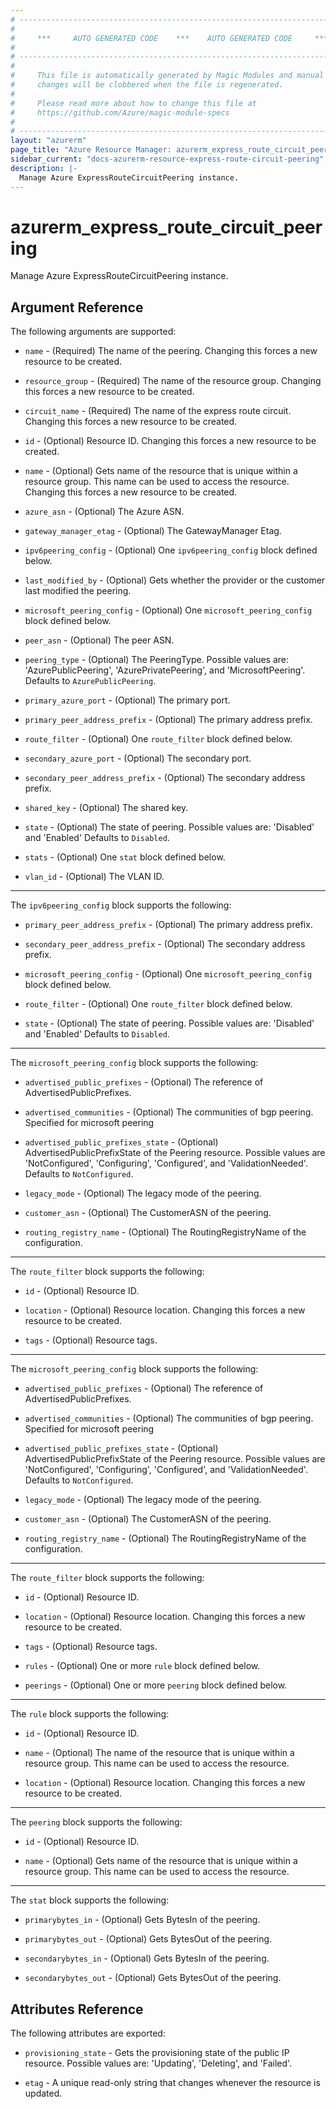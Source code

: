 ```yaml
---
# ----------------------------------------------------------------------------
#
#     ***     AUTO GENERATED CODE    ***    AUTO GENERATED CODE     ***
#
# ----------------------------------------------------------------------------
#
#     This file is automatically generated by Magic Modules and manual
#     changes will be clobbered when the file is regenerated.
#
#     Please read more about how to change this file at
#     https://github.com/Azure/magic-module-specs
#
# ----------------------------------------------------------------------------
layout: "azurerm"
page_title: "Azure Resource Manager: azurerm_express_route_circuit_peering"
sidebar_current: "docs-azurerm-resource-express-route-circuit-peering"
description: |-
  Manage Azure ExpressRouteCircuitPeering instance.
---
```


# azurerm_express_route_circuit_peering

Manage Azure ExpressRouteCircuitPeering instance.


## Argument Reference

The following arguments are supported:

* `name` - (Required) The name of the peering. Changing this forces a new resource to be created.

* `resource_group` - (Required) The name of the resource group. Changing this forces a new resource to be created.

* `circuit_name` - (Required) The name of the express route circuit. Changing this forces a new resource to be created.

* `id` - (Optional) Resource ID. Changing this forces a new resource to be created.

* `name` - (Optional) Gets name of the resource that is unique within a resource group. This name can be used to access the resource. Changing this forces a new resource to be created.

* `azure_asn` - (Optional) The Azure ASN.

* `gateway_manager_etag` - (Optional) The GatewayManager Etag.

* `ipv6peering_config` - (Optional) One `ipv6peering_config` block defined below.

* `last_modified_by` - (Optional) Gets whether the provider or the customer last modified the peering.

* `microsoft_peering_config` - (Optional) One `microsoft_peering_config` block defined below.

* `peer_asn` - (Optional) The peer ASN.

* `peering_type` - (Optional) The PeeringType. Possible values are: 'AzurePublicPeering', 'AzurePrivatePeering', and 'MicrosoftPeering'. Defaults to `AzurePublicPeering`.

* `primary_azure_port` - (Optional) The primary port.

* `primary_peer_address_prefix` - (Optional) The primary address prefix.

* `route_filter` - (Optional) One `route_filter` block defined below.

* `secondary_azure_port` - (Optional) The secondary port.

* `secondary_peer_address_prefix` - (Optional) The secondary address prefix.

* `shared_key` - (Optional) The shared key.

* `state` - (Optional) The state of peering. Possible values are: 'Disabled' and 'Enabled' Defaults to `Disabled`.

* `stats` - (Optional) One `stat` block defined below.

* `vlan_id` - (Optional) The VLAN ID.

---

The `ipv6peering_config` block supports the following:

* `primary_peer_address_prefix` - (Optional) The primary address prefix.

* `secondary_peer_address_prefix` - (Optional) The secondary address prefix.

* `microsoft_peering_config` - (Optional) One `microsoft_peering_config` block defined below.

* `route_filter` - (Optional) One `route_filter` block defined below.

* `state` - (Optional) The state of peering. Possible values are: 'Disabled' and 'Enabled' Defaults to `Disabled`.


---

The `microsoft_peering_config` block supports the following:

* `advertised_public_prefixes` - (Optional) The reference of AdvertisedPublicPrefixes.

* `advertised_communities` - (Optional) The communities of bgp peering. Specified for microsoft peering

* `advertised_public_prefixes_state` - (Optional) AdvertisedPublicPrefixState of the Peering resource. Possible values are 'NotConfigured', 'Configuring', 'Configured', and 'ValidationNeeded'. Defaults to `NotConfigured`.

* `legacy_mode` - (Optional) The legacy mode of the peering.

* `customer_asn` - (Optional) The CustomerASN of the peering.

* `routing_registry_name` - (Optional) The RoutingRegistryName of the configuration.

---

The `route_filter` block supports the following:

* `id` - (Optional) Resource ID.

* `location` - (Optional) Resource location. Changing this forces a new resource to be created.

* `tags` - (Optional) Resource tags.

---

The `microsoft_peering_config` block supports the following:

* `advertised_public_prefixes` - (Optional) The reference of AdvertisedPublicPrefixes.

* `advertised_communities` - (Optional) The communities of bgp peering. Specified for microsoft peering

* `advertised_public_prefixes_state` - (Optional) AdvertisedPublicPrefixState of the Peering resource. Possible values are 'NotConfigured', 'Configuring', 'Configured', and 'ValidationNeeded'. Defaults to `NotConfigured`.

* `legacy_mode` - (Optional) The legacy mode of the peering.

* `customer_asn` - (Optional) The CustomerASN of the peering.

* `routing_registry_name` - (Optional) The RoutingRegistryName of the configuration.

---

The `route_filter` block supports the following:

* `id` - (Optional) Resource ID.

* `location` - (Optional) Resource location. Changing this forces a new resource to be created.

* `tags` - (Optional) Resource tags.

* `rules` - (Optional) One or more `rule` block defined below.

* `peerings` - (Optional) One or more `peering` block defined below.


---

The `rule` block supports the following:

* `id` - (Optional) Resource ID.

* `name` - (Optional) The name of the resource that is unique within a resource group. This name can be used to access the resource.

* `location` - (Optional) Resource location. Changing this forces a new resource to be created.

---

The `peering` block supports the following:

* `id` - (Optional) Resource ID.

* `name` - (Optional) Gets name of the resource that is unique within a resource group. This name can be used to access the resource.

---

The `stat` block supports the following:

* `primarybytes_in` - (Optional) Gets BytesIn of the peering.

* `primarybytes_out` - (Optional) Gets BytesOut of the peering.

* `secondarybytes_in` - (Optional) Gets BytesIn of the peering.

* `secondarybytes_out` - (Optional) Gets BytesOut of the peering.

## Attributes Reference

The following attributes are exported:

* `provisioning_state` - Gets the provisioning state of the public IP resource. Possible values are: 'Updating', 'Deleting', and 'Failed'.

* `etag` - A unique read-only string that changes whenever the resource is updated.
